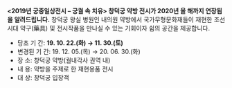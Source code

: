 **<2019년 궁중일상전시 – 궁궐 속 치유> 창덕궁 약방 전시가 2020년 올 해까지 연장됨을 알려드립니다.** 창덕궁 왕실 병원인 내의원 약방에서 국가무형문화재들이 재현한 조선시대 약구(藥具) 및 전시작품을 만나실 수 있는 기회이자 쉼의 공간을 제공합니다.
- 당초 기 간: **19. 10. 22.(화) → 11. 30.(토)**
- 변경된 기 간: 19. 12. 05.(목) → 20. 06. 30.(화)
- 장 소: 창덕궁 약방(궐내각사 권역 내)
- 내 용: 약방을 주제로 한 재현용품 전시
- 대 상: 창덕궁 입장객